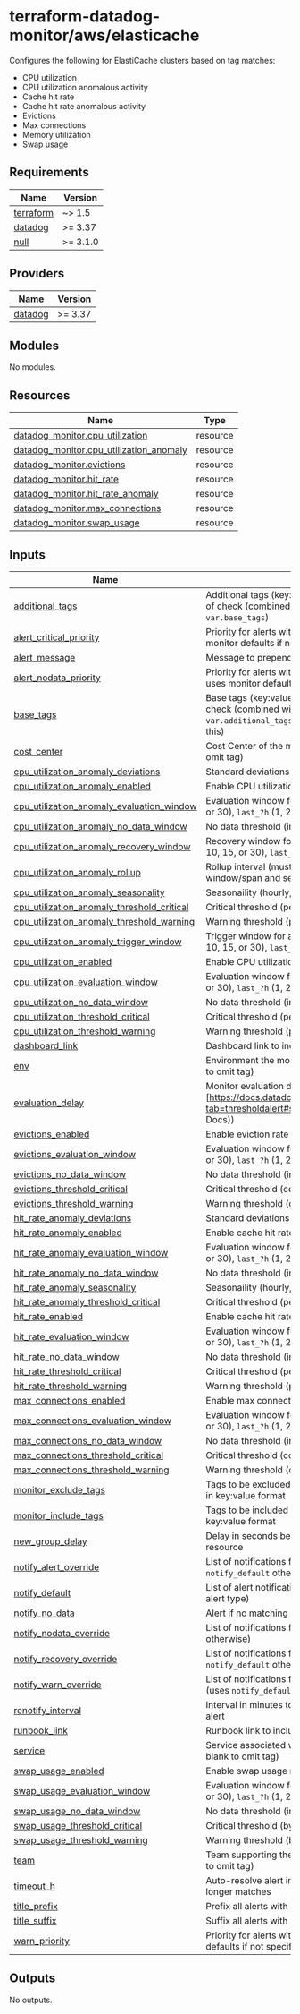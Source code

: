 # terraform-datadog-monitor/aws/elasticache

Configures the following for ElastiCache clusters based on tag matches:

* CPU utilization
* CPU utilization anomalous activity
* Cache hit rate
* Cache hit rate anomalous activity
* Evictions
* Max connections
* Memory utilization
* Swap usage

<!-- BEGIN_TF_DOCS -->
## Requirements

| Name | Version |
|------|---------|
| <a name="requirement_terraform"></a> [terraform](#requirement\_terraform) | ~> 1.5 |
| <a name="requirement_datadog"></a> [datadog](#requirement\_datadog) | >= 3.37 |
| <a name="requirement_null"></a> [null](#requirement\_null) | >= 3.1.0 |

## Providers

| Name | Version |
|------|---------|
| <a name="provider_datadog"></a> [datadog](#provider\_datadog) | >= 3.37 |

## Modules

No modules.

## Resources

| Name | Type |
|------|------|
| [datadog_monitor.cpu_utilization](https://registry.terraform.io/providers/datadog/datadog/latest/docs/resources/monitor) | resource |
| [datadog_monitor.cpu_utilization_anomaly](https://registry.terraform.io/providers/datadog/datadog/latest/docs/resources/monitor) | resource |
| [datadog_monitor.evictions](https://registry.terraform.io/providers/datadog/datadog/latest/docs/resources/monitor) | resource |
| [datadog_monitor.hit_rate](https://registry.terraform.io/providers/datadog/datadog/latest/docs/resources/monitor) | resource |
| [datadog_monitor.hit_rate_anomaly](https://registry.terraform.io/providers/datadog/datadog/latest/docs/resources/monitor) | resource |
| [datadog_monitor.max_connections](https://registry.terraform.io/providers/datadog/datadog/latest/docs/resources/monitor) | resource |
| [datadog_monitor.swap_usage](https://registry.terraform.io/providers/datadog/datadog/latest/docs/resources/monitor) | resource |

## Inputs

| Name | Description | Type | Default | Required |
|------|-------------|------|---------|:--------:|
| <a name="input_additional_tags"></a> [additional\_tags](#input\_additional\_tags) | Additional tags (key:value format) to add to this type of check (combined with `local.tags` and `var.base_tags`) | `list(string)` | `[]` | no |
| <a name="input_alert_critical_priority"></a> [alert\_critical\_priority](#input\_alert\_critical\_priority) | Priority for alerts within critical threshold (P1-P5, uses monitor defaults if not specified) | `string` | `null` | no |
| <a name="input_alert_message"></a> [alert\_message](#input\_alert\_message) | Message to prepend to alert notifications | `string` | `"Alert"` | no |
| <a name="input_alert_nodata_priority"></a> [alert\_nodata\_priority](#input\_alert\_nodata\_priority) | Priority for alerts within warning threshold (P1-P5, uses monitor defaults if not specified) | `string` | `null` | no |
| <a name="input_base_tags"></a> [base\_tags](#input\_base\_tags) | Base tags (key:value format) to add to this type of check (combined with `local.tags` and `var.additional_tags`, generally you should not change this) | `list(string)` | <pre>[<br>  "resource:elasticache"<br>]</pre> | no |
| <a name="input_cost_center"></a> [cost\_center](#input\_cost\_center) | Cost Center of the monitored resource (leave blank to omit tag) | `string` | `null` | no |
| <a name="input_cpu_utilization_anomaly_deviations"></a> [cpu\_utilization\_anomaly\_deviations](#input\_cpu\_utilization\_anomaly\_deviations) | Standard deviations | `number` | `4` | no |
| <a name="input_cpu_utilization_anomaly_enabled"></a> [cpu\_utilization\_anomaly\_enabled](#input\_cpu\_utilization\_anomaly\_enabled) | Enable CPU utilization anomaly monitor | `bool` | `false` | no |
| <a name="input_cpu_utilization_anomaly_evaluation_window"></a> [cpu\_utilization\_anomaly\_evaluation\_window](#input\_cpu\_utilization\_anomaly\_evaluation\_window) | Evaluation window for monitor (`last_?m` (1, 5, 10, 15, or 30), `last_?h` (1, 2, or 4), or `last_1d`] | `string` | `"last_1h"` | no |
| <a name="input_cpu_utilization_anomaly_no_data_window"></a> [cpu\_utilization\_anomaly\_no\_data\_window](#input\_cpu\_utilization\_anomaly\_no\_data\_window) | No data threshold (in minutes, 0 to disable) | `number` | `10` | no |
| <a name="input_cpu_utilization_anomaly_recovery_window"></a> [cpu\_utilization\_anomaly\_recovery\_window](#input\_cpu\_utilization\_anomaly\_recovery\_window) | Recovery window for anomaly monitor (`last_?m` (1, 5, 10, 15, or 30), `last_?h` (1, 2, or 4), or `last_1d`] | `string` | `"last_15m"` | no |
| <a name="input_cpu_utilization_anomaly_rollup"></a> [cpu\_utilization\_anomaly\_rollup](#input\_cpu\_utilization\_anomaly\_rollup) | Rollup interval (must be sized based on evaluation window/span and seasonaility) | `number` | `60` | no |
| <a name="input_cpu_utilization_anomaly_seasonality"></a> [cpu\_utilization\_anomaly\_seasonality](#input\_cpu\_utilization\_anomaly\_seasonality) | Seasonaility (hourly, daily, weekly) | `string` | `"weekly"` | no |
| <a name="input_cpu_utilization_anomaly_threshold_critical"></a> [cpu\_utilization\_anomaly\_threshold\_critical](#input\_cpu\_utilization\_anomaly\_threshold\_critical) | Critical threshold (percent) | `number` | `null` | no |
| <a name="input_cpu_utilization_anomaly_threshold_warning"></a> [cpu\_utilization\_anomaly\_threshold\_warning](#input\_cpu\_utilization\_anomaly\_threshold\_warning) | Warning threshold (percent) | `number` | `null` | no |
| <a name="input_cpu_utilization_anomaly_trigger_window"></a> [cpu\_utilization\_anomaly\_trigger\_window](#input\_cpu\_utilization\_anomaly\_trigger\_window) | Trigger window for anomaly monitor (`last_?m` (1, 5, 10, 15, or 30), `last_?h` (1, 2, or 4), or `last_1d`] | `string` | `"last_1h"` | no |
| <a name="input_cpu_utilization_enabled"></a> [cpu\_utilization\_enabled](#input\_cpu\_utilization\_enabled) | Enable CPU utilization monitor | `bool` | `false` | no |
| <a name="input_cpu_utilization_evaluation_window"></a> [cpu\_utilization\_evaluation\_window](#input\_cpu\_utilization\_evaluation\_window) | Evaluation window for monitor (`last_?m` (1, 5, 10, 15, or 30), `last_?h` (1, 2, or 4), or `last_1d`] | `string` | `"last_5m"` | no |
| <a name="input_cpu_utilization_no_data_window"></a> [cpu\_utilization\_no\_data\_window](#input\_cpu\_utilization\_no\_data\_window) | No data threshold (in minutes, 0 to disable) | `number` | `10` | no |
| <a name="input_cpu_utilization_threshold_critical"></a> [cpu\_utilization\_threshold\_critical](#input\_cpu\_utilization\_threshold\_critical) | Critical threshold (percent) | `number` | `90` | no |
| <a name="input_cpu_utilization_threshold_warning"></a> [cpu\_utilization\_threshold\_warning](#input\_cpu\_utilization\_threshold\_warning) | Warning threshold (percent) | `number` | `80` | no |
| <a name="input_dashboard_link"></a> [dashboard\_link](#input\_dashboard\_link) | Dashboard link to include in message | `string` | `null` | no |
| <a name="input_env"></a> [env](#input\_env) | Environment the monitored resource is in (leave blank to omit tag) | `string` | n/a | yes |
| <a name="input_evaluation_delay"></a> [evaluation\_delay](#input\_evaluation\_delay) | Monitor evaluation delay (see [https://docs.datadoghq.com/monitors/configuration/?tab=thresholdalert#set-alert-conditions](Datadog Docs)) | `number` | `900` | no |
| <a name="input_evictions_enabled"></a> [evictions\_enabled](#input\_evictions\_enabled) | Enable eviction rate monitor | `bool` | `false` | no |
| <a name="input_evictions_evaluation_window"></a> [evictions\_evaluation\_window](#input\_evictions\_evaluation\_window) | Evaluation window for monitor (`last_?m` (1, 5, 10, 15, or 30), `last_?h` (1, 2, or 4), or `last_1d`] | `string` | `"last_5m"` | no |
| <a name="input_evictions_no_data_window"></a> [evictions\_no\_data\_window](#input\_evictions\_no\_data\_window) | No data threshold (in minutes, 0 to disable) | `number` | `10` | no |
| <a name="input_evictions_threshold_critical"></a> [evictions\_threshold\_critical](#input\_evictions\_threshold\_critical) | Critical threshold (count) | `number` | `null` | no |
| <a name="input_evictions_threshold_warning"></a> [evictions\_threshold\_warning](#input\_evictions\_threshold\_warning) | Warning threshold (count) | `number` | `null` | no |
| <a name="input_hit_rate_anomaly_deviations"></a> [hit\_rate\_anomaly\_deviations](#input\_hit\_rate\_anomaly\_deviations) | Standard deviations | `number` | `2` | no |
| <a name="input_hit_rate_anomaly_enabled"></a> [hit\_rate\_anomaly\_enabled](#input\_hit\_rate\_anomaly\_enabled) | Enable cache hit rate anomaly monitor | `bool` | `false` | no |
| <a name="input_hit_rate_anomaly_evaluation_window"></a> [hit\_rate\_anomaly\_evaluation\_window](#input\_hit\_rate\_anomaly\_evaluation\_window) | Evaluation window for monitor (`last_?m` (1, 5, 10, 15, or 30), `last_?h` (1, 2, or 4), or `last_1d`] | `string` | `"last_1h"` | no |
| <a name="input_hit_rate_anomaly_no_data_window"></a> [hit\_rate\_anomaly\_no\_data\_window](#input\_hit\_rate\_anomaly\_no\_data\_window) | No data threshold (in minutes, 0 to disable) | `number` | `10` | no |
| <a name="input_hit_rate_anomaly_seasonality"></a> [hit\_rate\_anomaly\_seasonality](#input\_hit\_rate\_anomaly\_seasonality) | Seasonaility (hourly, daily, weekly) | `string` | `"daily"` | no |
| <a name="input_hit_rate_anomaly_threshold_critical"></a> [hit\_rate\_anomaly\_threshold\_critical](#input\_hit\_rate\_anomaly\_threshold\_critical) | Critical threshold (percentage) | `number` | `null` | no |
| <a name="input_hit_rate_enabled"></a> [hit\_rate\_enabled](#input\_hit\_rate\_enabled) | Enable cache hit rate monitor | `bool` | `false` | no |
| <a name="input_hit_rate_evaluation_window"></a> [hit\_rate\_evaluation\_window](#input\_hit\_rate\_evaluation\_window) | Evaluation window for monitor (`last_?m` (1, 5, 10, 15, or 30), `last_?h` (1, 2, or 4), or `last_1d`] | `string` | `"last_5m"` | no |
| <a name="input_hit_rate_no_data_window"></a> [hit\_rate\_no\_data\_window](#input\_hit\_rate\_no\_data\_window) | No data threshold (in minutes, 0 to disable) | `number` | `10` | no |
| <a name="input_hit_rate_threshold_critical"></a> [hit\_rate\_threshold\_critical](#input\_hit\_rate\_threshold\_critical) | Critical threshold (percentage) | `number` | `null` | no |
| <a name="input_hit_rate_threshold_warning"></a> [hit\_rate\_threshold\_warning](#input\_hit\_rate\_threshold\_warning) | Warning threshold (percentage) | `number` | `null` | no |
| <a name="input_max_connections_enabled"></a> [max\_connections\_enabled](#input\_max\_connections\_enabled) | Enable max connections monitor | `bool` | `false` | no |
| <a name="input_max_connections_evaluation_window"></a> [max\_connections\_evaluation\_window](#input\_max\_connections\_evaluation\_window) | Evaluation window for monitor (`last_?m` (1, 5, 10, 15, or 30), `last_?h` (1, 2, or 4), or `last_1d`] | `string` | `"last_5m"` | no |
| <a name="input_max_connections_no_data_window"></a> [max\_connections\_no\_data\_window](#input\_max\_connections\_no\_data\_window) | No data threshold (in minutes, 0 to disable) | `number` | `10` | no |
| <a name="input_max_connections_threshold_critical"></a> [max\_connections\_threshold\_critical](#input\_max\_connections\_threshold\_critical) | Critical threshold (connections) | `number` | `64000` | no |
| <a name="input_max_connections_threshold_warning"></a> [max\_connections\_threshold\_warning](#input\_max\_connections\_threshold\_warning) | Warning threshold (connections) | `number` | `60000` | no |
| <a name="input_monitor_exclude_tags"></a> [monitor\_exclude\_tags](#input\_monitor\_exclude\_tags) | Tags to be excluded in the monitoring query. Specify in key:value format | `list(string)` | `[]` | no |
| <a name="input_monitor_include_tags"></a> [monitor\_include\_tags](#input\_monitor\_include\_tags) | Tags to be included in the monitoring query. Specify in key:value format | `list(string)` | `[]` | no |
| <a name="input_new_group_delay"></a> [new\_group\_delay](#input\_new\_group\_delay) | Delay in seconds before generating alerts for a new resource | `number` | `300` | no |
| <a name="input_notify_alert_override"></a> [notify\_alert\_override](#input\_notify\_alert\_override) | List of notifications for alerts in critical threshold (uses `notify_default` otherwise) | `list(string)` | `[]` | no |
| <a name="input_notify_default"></a> [notify\_default](#input\_notify\_default) | List of alert notifications (can be overridden based on alert type) | `list(string)` | n/a | yes |
| <a name="input_notify_no_data"></a> [notify\_no\_data](#input\_notify\_no\_data) | Alert if no matching data is found | `bool` | `false` | no |
| <a name="input_notify_nodata_override"></a> [notify\_nodata\_override](#input\_notify\_nodata\_override) | List of notifications for no data (uses `notify_default` otherwise) | `list(string)` | `[]` | no |
| <a name="input_notify_recovery_override"></a> [notify\_recovery\_override](#input\_notify\_recovery\_override) | List of notifications for alert recovery (uses `notify_default` otherwise) | `list(string)` | `[]` | no |
| <a name="input_notify_warn_override"></a> [notify\_warn\_override](#input\_notify\_warn\_override) | List of notifications for alerts in warning threshold (uses `notify_default` otherwise) | `list(string)` | `[]` | no |
| <a name="input_renotify_interval"></a> [renotify\_interval](#input\_renotify\_interval) | Interval in minutes to re-send notifications about an alert | `number` | `0` | no |
| <a name="input_runbook_link"></a> [runbook\_link](#input\_runbook\_link) | Runbook link to include in message | `string` | `null` | no |
| <a name="input_service"></a> [service](#input\_service) | Service associated with the monitored resource (leave blank to omit tag) | `string` | `null` | no |
| <a name="input_swap_usage_enabled"></a> [swap\_usage\_enabled](#input\_swap\_usage\_enabled) | Enable swap usage monitor | `bool` | `false` | no |
| <a name="input_swap_usage_evaluation_window"></a> [swap\_usage\_evaluation\_window](#input\_swap\_usage\_evaluation\_window) | Evaluation window for monitor (`last_?m` (1, 5, 10, 15, or 30), `last_?h` (1, 2, or 4), or `last_1d`] | `string` | `"last_5m"` | no |
| <a name="input_swap_usage_no_data_window"></a> [swap\_usage\_no\_data\_window](#input\_swap\_usage\_no\_data\_window) | No data threshold (in minutes, 0 to disable) | `number` | `10` | no |
| <a name="input_swap_usage_threshold_critical"></a> [swap\_usage\_threshold\_critical](#input\_swap\_usage\_threshold\_critical) | Critical threshold (bytes) | `number` | `52428800` | no |
| <a name="input_swap_usage_threshold_warning"></a> [swap\_usage\_threshold\_warning](#input\_swap\_usage\_threshold\_warning) | Warning threshold (bytes) | `number` | `null` | no |
| <a name="input_team"></a> [team](#input\_team) | Team supporting the monitored resource (leave blank to omit tag) | `string` | `null` | no |
| <a name="input_timeout_h"></a> [timeout\_h](#input\_timeout\_h) | Auto-resolve alert in specified hours if condition no longer matches | `number` | `0` | no |
| <a name="input_title_prefix"></a> [title\_prefix](#input\_title\_prefix) | Prefix all alerts with specified value in brackets | `string` | `null` | no |
| <a name="input_title_suffix"></a> [title\_suffix](#input\_title\_suffix) | Suffix all alerts with specified value in parenthesis | `string` | `null` | no |
| <a name="input_warn_priority"></a> [warn\_priority](#input\_warn\_priority) | Priority for alerts with no data (P1-P5, uses monitor defaults if not specified) | `string` | `null` | no |

## Outputs

No outputs.
<!-- END_TF_DOCS -->
